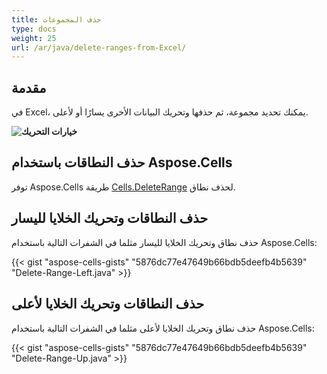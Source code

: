 ```yaml
---
title: حذف المجموعات
type: docs
weight: 25
url: /ar/java/delete-ranges-from-Excel/
---
```


## **مقدمة**

في Excel، يمكنك تحديد مجموعة، ثم حذفها وتحريك البيانات الأخرى يسارًا أو لأعلى.

**![خيارات التحريك](delete-range.png)**

## **حذف النطاقات باستخدام Aspose.Cells**

توفر Aspose.Cells طريقة [Cells.DeleteRange](https://reference.aspose.com/cells/java/com.aspose.cells/cells#deleteRange(int,%20int,%20int,%20int,%20int)) لحذف نطاق.

## **حذف النطاقات وتحريك الخلايا لليسار**

حذف نطاق وتحريك الخلايا لليسار مثلما في الشفرات التالية باستخدام Aspose.Cells:

{{< gist "aspose-cells-gists" "5876dc77e47649b66bdb5deefb4b5639" "Delete-Range-Left.java" >}}

## **حذف النطاقات وتحريك الخلايا لأعلى**

حذف نطاق وتحريك الخلايا لأعلى مثلما في الشفرات التالية باستخدام Aspose.Cells:

{{< gist "aspose-cells-gists" "5876dc77e47649b66bdb5deefb4b5639" "Delete-Range-Up.java" >}}

